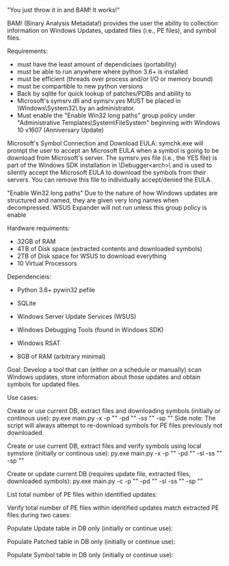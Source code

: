 "You just throw it in and BAM! It works!"

BAM! (Binary Analysis Metadata!) provides the user the ability to collection information on Windows Updates, 
updated files (i.e., PE files), and symbol files. 

Requirements:
* must have the least amount of dependiciaes (portability)
* must be able to run anywhere where python 3.6+ is installed
* must be efficient (threads over process and/or I/O or memory bound) 
* must be compartible to new python versions
* Back by sqlite for quick lookup of patches/PDBs and ability to 
* Microsoft's symsrv.dll and symsrv.yes MUST be placed in \Windows\System32\ by an administrator. 
* Must enable the "Enable Win32 long paths" group policy under "Administrative Templates\System\FileSystem" beginning with Windows 10 v1607 (Anniversary Update)

Microsoft's Symbol Connection and Download EULA:
symchk.exe will prompt the user to accept an Microsoft EULA when a symbol is going to be download from Microsoft's server. The symsrv.yes file (i.e., the YES file) is part of the Windows SDK installation in \Debugger\<arch>\ and is used to silently accept the Microsoft EULA to download the symbols from their servers. You can remove this file to individually accept/denied the EULA. 

"Enable Win32 long paths"
Due to the nature of how Windows updates are structured and named, they are given very long names when decompressed. WSUS Expander will not run unless this group policy is enable

Hardware requiments:
* 32GB of RAM
* 4TB of Disk space (extracted contents and downloaded symbols)
* 2TB of Disk space for WSUS to download everything
* 10 Virtual Processors

Dependencieis:
* Python 3.6+
    pywin32
    pefile
* SQLite
* Windows Server Update Services (WSUS)
* Windows Debugging Tools (found in Windows SDK)

* Windows RSAT
* 8GB of RAM (arbitrary minimal)



Goal:
    Develop a tool that can (either on a schedule or manually) scan Windows updates, store
    information about those updates and obtain symbols for updated files.



Use cases:

Create or use current DB, extract files and downloading symbols (initially or continous use): 
py.exe main.py -x -p "<path to updates>" -pd "<path to extract files too>" -ss "<symstore location>" -sp "<path to where syms are to be stored>"
Side note: The script will always attempt to re-download symbols for PE files previously not downloaded.

Create or use current DB, extract files and verify symbols using local symstore 
(initially or continous use): 
py.exe main.py -x -p "<path to updates>" -pd "<path to extract files too>" -sl -ss "<directory path to symstore location or symbol location>" -sp "<path to where syms are to be stored>"

Create or update current DB (requires update file, extracted files, downloaded symbols):
py.exe main.py -c -p "<path to updates>" -pd "<path to extract files too>" -sl -ss "<directory path to symstore location or symbol location>" -sp "<path to where syms are to be stored>"

List total number of PE files within identified updates:

Verify total number of PE files within identified updates match extracted PE files
during two cases:

Populate Update table in DB only (initially or continue use):

Populate Patched table in DB only (initially or continue use):

Populate Symbol table in DB only (initially or continue use):








